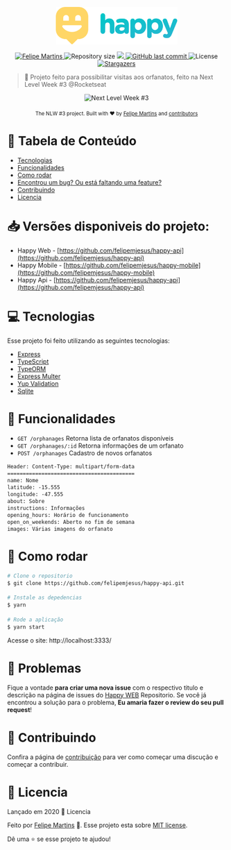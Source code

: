 <p align="center">
   <img src="./.github/logo.svg" alt="Happy" width="280"/>
</p>

<p align="center">	
   <a href="https://www.linkedin.com/in/felipemjesus/">
      <img alt="Felipe Martins" src="https://img.shields.io/badge/-FelipeMartins-29B6D1?style=flat&logo=Linkedin&logoColor=white" />
   </a>

  <img alt="Repository size" src="https://img.shields.io/github/repo-size/felipemjesus/happy-api?color=29B6D1">

  <a aria-label="Completed" href="https://nextlevelweek.com" target="_blank">
    <img src="https://img.shields.io/badge/happy-NLW 3.0-29B6D1?logo=data:image/png;base64,iVBORw0KGgoAAAANSUhEUgAAABAAAAAQCAMAAAAoLQ9TAAAALVBMVEVHcExxWsF0XMJzXMJxWcFsUsD///9jRrzY0u6Xh9Gsn9n39fyMecy0qd2bjNJWBT0WAAAABHRSTlMA2Do606wF2QAAAGlJREFUGJVdj1cWwCAIBLEsRU3uf9xobDH8+GZwUYi8i6ucJwrxKE+7D0G9Q4vlYqtmCSjndr4CgCgzlyFgfKfKCVO0LrPKjmiqMxGXkJwNnXskqWG+1oSM+BSwD8f29YLNjvx/OQrn+g99oQSoNmt3PgAAAABJRU5ErkJggg=="></img>
  </a>
  
  <a href="https://github.com/felipemjesus/happy-api/commits/master">
    <img alt="GitHub last commit" src="https://img.shields.io/github/last-commit/felipemjesus/happy-api?color=29B6D1">
  </a>

  <img alt="License" src="https://img.shields.io/badge/license-MIT-29B6D1">

  <a href="https://github.com/felipemjesus/happy-api/stargazers">
    <img alt="Stargazers" src="https://img.shields.io/github/stars/felipemjesus/happy-api?color=29B6D1&logo=github">
  </a>
</p>

> :rocket: Projeto feito para possibilitar visitas aos orfanatos, feito na Next Level Week #3 @Rocketseat

<div align="center">
  <p>
    <img src="https://s3.us-west-2.amazonaws.com/secure.notion-static.com/dd625bf9-cb75-466d-bef6-598ade8330ff/nlw.svg?X-Amz-Algorithm=AWS4-HMAC-SHA256&X-Amz-Credential=AKIAT73L2G45O3KS52Y5%2F20201013%2Fus-west-2%2Fs3%2Faws4_request&X-Amz-Date=20201013T110138Z&X-Amz-Expires=86400&X-Amz-Signature=77171c08601205c9c517b80c64196518110bf1964678bc74e20cba79e2db173e&X-Amz-SignedHeaders=host" alt="Next Level Week #3" width="100"/>
  </p>
  <sub>The NLW #3 project. Built with ❤︎ by
    <a href="https://github.com/felipemjesus">Felipe Martins</a> and
    <a href="https://github.com/felipemjesus/happy-api/graphs/contributors">
      contributors
    </a>
  </sub>
</div>

# :pushpin: Tabela de Conteúdo

* [Tecnologias](#computer-tecnologias)
* [Funcionalidades](#rocket-funcionalidades)
* [Como rodar](#construction_worker-como-rodar)
* [Encontrou um bug? Ou está faltando uma feature?](#bug-problemas)
* [Contribuindo](#tada-contribuindo)
* [Licencia](#closed_book-licencia)

# 📥 Versões disponiveis do projeto:

- Happy Web - [https://github.com/felipemjesus/happy-api](https://github.com/felipemjesus/happy-api)
- Happy Mobile - [https://github.com/felipemjesus/happy-mobile](https://github.com/felipemjesus/happy-mobile)
- Happy Api - [https://github.com/felipemjesus/happy-api](https://github.com/felipemjesus/happy-api)

# :computer: Tecnologias
Esse projeto foi feito utilizando as seguintes tecnologias:
<ul>
  <li><a href="https://reactjs.org/" target="_blank">Express</a></li>
  <li><a href="https://www.typescriptlang.org/" target="_blank">TypeScript</a></li>
  <li><a href="https://typeorm.io/#/" target="_blank">TypeORM</a></li>
  <li><a href="https://github.com/expressjs/multer" target="_blank">Express Multer</a></li>
  <li><a href="https://github.com/jquense/yup" target="_blank">Yup Validation</a></li>
  <li><a href="https://sqlite.org" target="_blank">Sqlite</a></li>
</ul>

# :rocket: Funcionalidades

* ```GET /orphanages``` Retorna lista de orfanatos disponíveis
* ```GET /orphanages/:id``` Retorna informações de um orfanato
* ```POST /orphanages``` Cadastro de novos orfanatos
```
Header: Content-Type: multipart/form-data
=========================================
name: Nome
latitude: -15.555
longitude: -47.555
about: Sobre
instructions: Informações
opening_hours: Horário de funcionamento
open_on_weekends: Aberto no fim de semana
images: Várias imagens do orfanato
```

# :construction_worker: Como rodar
```bash
# Clone o repositorio
$ git clone https://github.com/felipemjesus/happy-api.git

# Instale as depedencias
$ yarn

# Rode a aplicação
$ yarn start
```
Acesse o site: http://localhost:3333/

# :bug: Problemas

Fique a vontade **para criar uma nova issue** com o respectivo titulo e descrição na página de issues do [Happy WEB](https://github.com/felipemjesus/happy-api/issues) Repositorio. Se você já encontrou a solução para o problema, **Eu amaria fazer o review do seu pull request**!

# :tada: Contribuindo

Confira a página de [contribuição](https://github.com/felipemjesus/happy-api/blob/master/CONTRIBUTING.md) para ver como começar uma discução e começar a contribuir.

# :closed_book: Licencia

Lançado em 2020 :closed_book: Licencia

Feito por [Felipe Martins](https://github.com/felipemjesus) 🚀.
Esse projeto esta sobre [MIT license](https://github.com/felipemjesus/happy-api/master/LICENSE).


Dê uma ⭐️ se esse projeto te ajudou!
